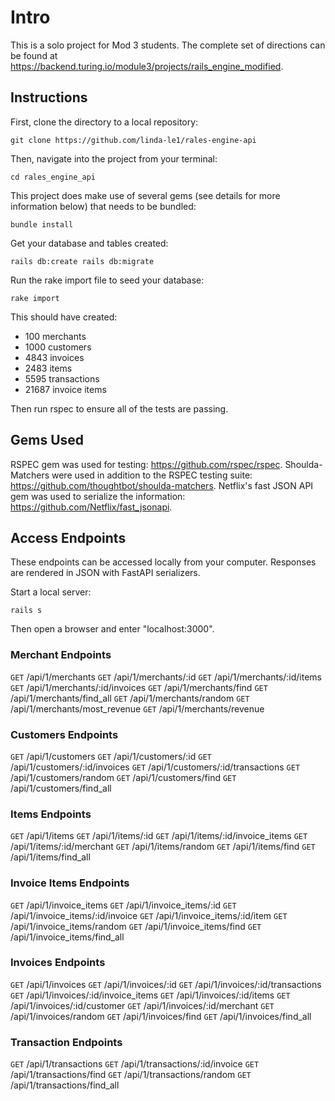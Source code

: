 # Intro

This is a solo project for Mod 3 students. The complete set of directions can be found at https://backend.turing.io/module3/projects/rails_engine_modified.

## Instructions

First, clone the directory to a local repository:

`git clone https://github.com/linda-le1/rales-engine-api`

Then, navigate into the project from your terminal:

`cd rales_engine_api`

This project does make use of several gems (see details for more information below) that needs to be bundled:

`bundle install`

Get your database and tables created:

`rails db:create
rails db:migrate`

Run the rake import file to seed your database:

`rake import`

This should have created:
- 100 merchants
- 1000 customers
- 4843 invoices
- 2483 items
- 5595 transactions
- 21687 invoice items

Then run rspec to ensure all of the tests are passing.

## Gems Used

RSPEC gem was used for testing: https://github.com/rspec/rspec.
Shoulda-Matchers were used in addition to the RSPEC testing suite: https://github.com/thoughtbot/shoulda-matchers.
Netflix's fast JSON API gem was used to serialize the information: https://github.com/Netflix/fast_jsonapi.

## Access Endpoints

These endpoints can be accessed locally from your computer. Responses are rendered in JSON with FastAPI serializers.

Start a local server:

`rails s`

Then open a browser and enter "localhost:3000".

### Merchant Endpoints

  `GET` /api/1/merchants
  `GET` /api/1/merchants/:id
  `GET` /api/1/merchants/:id/items
  `GET` /api/1/merchants/:id/invoices
  `GET` /api/1/merchants/find
  `GET` /api/1/merchants/find_all
  `GET` /api/1/merchants/random
  `GET` /api/1/merchants/most_revenue
  `GET` /api/1/merchants/revenue

  ### Customers Endpoints

  `GET` /api/1/customers
  `GET` /api/1/customers/:id
  `GET` /api/1/customers/:id/invoices
  `GET` /api/1/customers/:id/transactions
  `GET` /api/1/customers/random
  `GET` /api/1/customers/find
  `GET` /api/1/customers/find_all

  ### Items Endpoints

  `GET` /api/1/items
  `GET` /api/1/items/:id
  `GET` /api/1/items/:id/invoice_items
  `GET` /api/1/items/:id/merchant
  `GET` /api/1/items/random
  `GET` /api/1/items/find
  `GET` /api/1/items/find_all

  ### Invoice Items Endpoints

  `GET` /api/1/invoice_items
  `GET` /api/1/invoice_items/:id
  `GET` /api/1/invoice_items/:id/invoice
  `GET` /api/1/invoice_items/:id/item
  `GET` /api/1/invoice_items/random
  `GET` /api/1/invoice_items/find
  `GET` /api/1/invoice_items/find_all

  ### Invoices Endpoints

  `GET` /api/1/invoices
  `GET` /api/1/invoices/:id
  `GET` /api/1/invoices/:id/transactions
  `GET` /api/1/invoices/:id/invoice_items
  `GET` /api/1/invoices/:id/items
  `GET` /api/1/invoices/:id/customer
  `GET` /api/1/invoices/:id/merchant
  `GET` /api/1/invoices/random
  `GET` /api/1/invoices/find
  `GET` /api/1/invoices/find_all

  ### Transaction Endpoints

  `GET` /api/1/transactions
  `GET` /api/1/transactions/:id/invoice
  `GET` /api/1/transactions/find
  `GET` /api/1/transactions/random
  `GET` /api/1/transactions/find_all


 